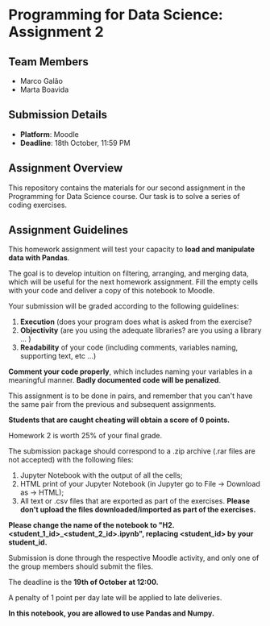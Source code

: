 # Programming for Data Science: Assignment 2

## Team Members
- Marco Galão
- Marta Boavida

## Submission Details
- **Platform**: Moodle
- **Deadline**: 18th October, 11:59 PM

## Assignment Overview
This repository contains the materials for our second assignment in the Programming for Data Science course. Our task is to solve a series of coding exercises.

## Assignment Guidelines
This homework assignment will test your capacity to **load and manipulate data with Pandas**.

The goal is to develop intuition on filtering, arranging, and merging data, which will be useful for the next homework assignment.
Fill the empty cells with your code and deliver a copy of this notebook to Moodle.

Your submission will be graded according to the following guidelines:

1. **Execution** (does your program does what is asked from the exercise?
2. **Objectivity** (are you using the adequate libraries? are you using a library ... )
3. **Readability** of your code (including comments, variables naming, supporting text, etc ...)

**Comment your code properly**, which includes naming your variables in a meaningful manner. **Badly documented code will be penalized**.

This assignment is to be done in pairs, and remember that you can't have the same pair from the previous and subsequent assignments.

**Students that are caught cheating will obtain a score of 0 points.**

Homework 2 is worth 25% of your final grade.

The submission package should correspond to a .zip archive (.rar files are not accepted) with the following files:

1. Jupyter Notebook with the output of all the cells;
2. HTML print of your Jupyter Notebook (in Jupyter go to File -> Download as -> HTML);
3. All text or .csv files that are exported as part of the exercises. **Please don't upload the files downloaded/imported as part of the exercises.**

**Please change the name of the notebook to "H2.<student_1_id>_<student_2_id>.ipynb", replacing <student_id> by your student_id.**

Submission is done through the respective Moodle activity, and only one of the group members should submit the files.

The deadline is the **19th of October at 12:00.**

A penalty of 1 point per day late will be applied to late deliveries.

**In this notebook, you are allowed to use Pandas and Numpy.**
